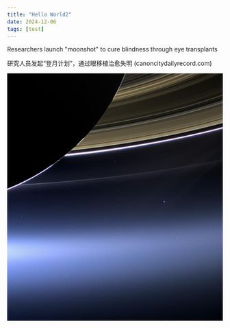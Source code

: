 ```yaml
---
title: "Hello World2"
date: 2024-12-06
tags: [test]
---
```


Researchers launch "moonshot" to cure blindness through eye transplants

研究人员发起“登月计划”，通过眼移植治愈失明 (canoncitydailyrecord.com)

![图片名称](https://github.com/haithink/cosmos/raw/main/_posts/images/earth.jpg)

